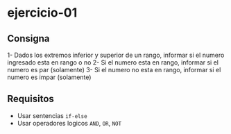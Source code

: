 # ejercicio-01

## Consigna

1- Dados los extremos inferior y superior de un rango, informar si el numero ingresado esta en rango o no
2- Si el numero esta en rango, informar si el numero es par (solamente)
3- Si el numero no esta en rango, informar si el numero es impar (solamente)

## Requisitos

- Usar sentencias `if-else`
- Usar operadores logicos `AND`, `OR`, `NOT`
